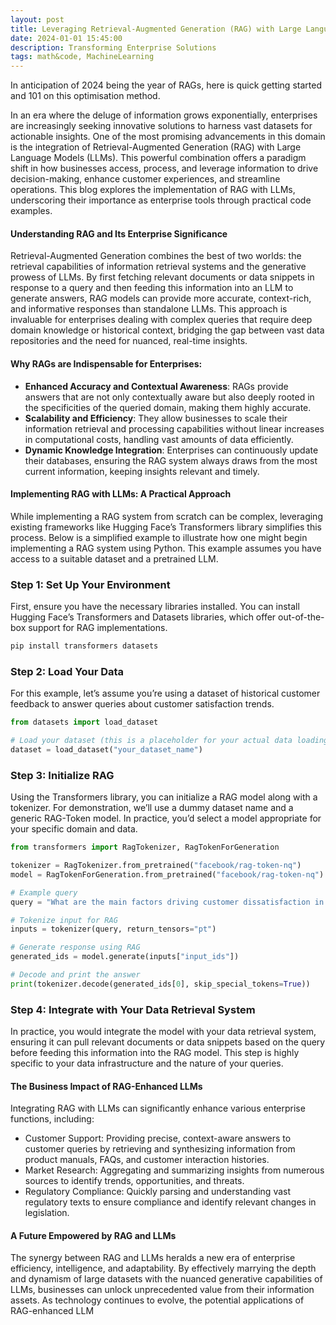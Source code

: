 ```yaml
---
layout: post
title: Leveraging Retrieval-Augmented Generation (RAG) with Large Language Models
date: 2024-01-01 15:45:00
description: Transforming Enterprise Solutions 
tags: math&code, MachineLearning
---
```


In anticipation of 2024 being the year of RAGs, here is quick getting started and 101 on this optimisation method. 

In an era where the deluge of information grows exponentially, enterprises are increasingly seeking innovative solutions to harness vast datasets for actionable insights. One of the most promising advancements in this domain is the integration of Retrieval-Augmented Generation (RAG) with Large Language Models (LLMs). This powerful combination offers a paradigm shift in how businesses access, process, and leverage information to drive decision-making, enhance customer experiences, and streamline operations. This blog explores the implementation of RAG with LLMs, underscoring their importance as enterprise tools through practical code examples.

#### Understanding RAG and Its Enterprise Significance
Retrieval-Augmented Generation combines the best of two worlds: the retrieval capabilities of information retrieval systems and the generative prowess of LLMs. By first fetching relevant documents or data snippets in response to a query and then feeding this information into an LLM to generate answers, RAG models can provide more accurate, context-rich, and informative responses than standalone LLMs. This approach is invaluable for enterprises dealing with complex queries that require deep domain knowledge or historical context, bridging the gap between vast data repositories and the need for nuanced, real-time insights.

#### Why RAGs are Indispensable for Enterprises:

- **Enhanced Accuracy and Contextual Awareness**: RAGs provide answers that are not only contextually aware but also deeply rooted in the specificities of the queried domain, making them highly accurate.
- **Scalability and Efficiency**: They allow businesses to scale their information retrieval and processing capabilities without linear increases in computational costs, handling vast amounts of data efficiently.
- **Dynamic Knowledge Integration**: Enterprises can continuously update their databases, ensuring the RAG system always draws from the most current information, keeping insights relevant and timely.

#### Implementing RAG with LLMs: A Practical Approach
While implementing a RAG system from scratch can be complex, leveraging existing frameworks like Hugging Face’s Transformers library simplifies this process. Below is a simplified example to illustrate how one might begin implementing a RAG system using Python. This example assumes you have access to a suitable dataset and a pretrained LLM.

### Step 1: Set Up Your Environment

First, ensure you have the necessary libraries installed. You can install Hugging Face’s Transformers and Datasets libraries, which offer out-of-the-box support for RAG implementations.
```bash
pip install transformers datasets
```

### Step 2: Load Your Data
For this example, let’s assume you’re using a dataset of historical customer feedback to answer queries about customer satisfaction trends.
```python
from datasets import load_dataset

# Load your dataset (this is a placeholder for your actual data loading mechanism)
dataset = load_dataset("your_dataset_name")
```

### Step 3: Initialize RAG

Using the Transformers library, you can initialize a RAG model along with a tokenizer. For demonstration, we’ll use a dummy dataset name and a generic RAG-Token model. In practice, you’d select a model appropriate for your specific domain and data.
```python
from transformers import RagTokenizer, RagTokenForGeneration

tokenizer = RagTokenizer.from_pretrained("facebook/rag-token-nq")
model = RagTokenForGeneration.from_pretrained("facebook/rag-token-nq")

# Example query
query = "What are the main factors driving customer dissatisfaction in Q2?"

# Tokenize input for RAG
inputs = tokenizer(query, return_tensors="pt")

# Generate response using RAG
generated_ids = model.generate(inputs["input_ids"])

# Decode and print the answer
print(tokenizer.decode(generated_ids[0], skip_special_tokens=True))
```

### Step 4: Integrate with Your Data Retrieval System

In practice, you would integrate the model with your data retrieval system, ensuring it can pull relevant documents or data snippets based on the query before feeding this information into the RAG model. This step is highly specific to your data infrastructure and the nature of your queries.

#### The Business Impact of RAG-Enhanced LLMs
Integrating RAG with LLMs can significantly enhance various enterprise functions, including:

- Customer Support: Providing precise, context-aware answers to customer queries by retrieving and synthesizing information from product manuals, FAQs, and customer interaction histories.
- Market Research: Aggregating and summarizing insights from numerous sources to identify trends, opportunities, and threats.
- Regulatory Compliance: Quickly parsing and understanding vast regulatory texts to ensure compliance and identify relevant changes in legislation.

#### A Future Empowered by RAG and LLMs
The synergy between RAG and LLMs heralds a new era of enterprise efficiency, intelligence, and adaptability. By effectively marrying the depth and dynamism of large datasets with the nuanced generative capabilities of LLMs, businesses can unlock unprecedented value from their information assets. As technology continues to evolve, the potential applications of RAG-enhanced LLM







